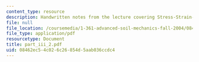 ```yaml
---
content_type: resource
description: Handwritten notes from the lecture covering Stress-Strain-Strength properties.
file: null
file_location: /coursemedia/1-361-advanced-soil-mechanics-fall-2004/08462ec54c026c26854d5aab036ccdc4_part_iii_2.pdf
file_type: application/pdf
resourcetype: Document
title: part_iii_2.pdf
uid: 08462ec5-4c02-6c26-854d-5aab036ccdc4
---
```

